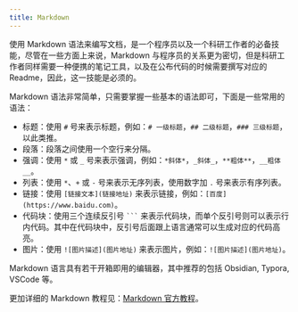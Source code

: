 ```yaml
---
title: Markdown
---
```


使用 Markdown 语法来编写文档，是一个程序员以及一个科研工作者的必备技能，尽管在一些方面上来说，Markdown 与程序员的关系更为密切，但是科研工作者同样需要一种便携的笔记工具，以及在公布代码的时候需要撰写对应的 Readme，因此，这一技能是必须的。

Markdown 语法非常简单，只需要掌握一些基本的语法即可，下面是一些常用的语法：

- 标题：使用 `#` 号来表示标题，例如：`# 一级标题`，`## 二级标题`，`### 三级标题`，以此类推。
- 段落：段落之间使用一个空行来分隔。
- 强调：使用 `*` 或 `_` 号来表示强调，例如：`*斜体*`，`_斜体_`，`**粗体**`，`__粗体__`。
- 列表：使用 `*`、`+` 或 `-` 号来表示无序列表，使用数字加 `.` 号来表示有序列表。
- 链接：使用 `[链接文本](链接地址)` 来表示链接，例如：`[百度](https://www.baidu.com)`。
- 代码块：使用三个连续反引号 ` ``` ` 来表示代码块，而单个反引号则可以表示行内代码。其中在代码块中，反引号后面跟上语言通常可以生成对应的代码高亮。
- 图片：使用 `![图片描述](图片地址)` 来表示图片，例如：`![图片描述](图片地址)`。

Markdown 语言具有若干开箱即用的编辑器，其中推荐的包括 Obsidian, Typora, VSCode 等。

更加详细的 Markdown 教程见：[Markdown 官方教程](https://markdown.com.cn/)。